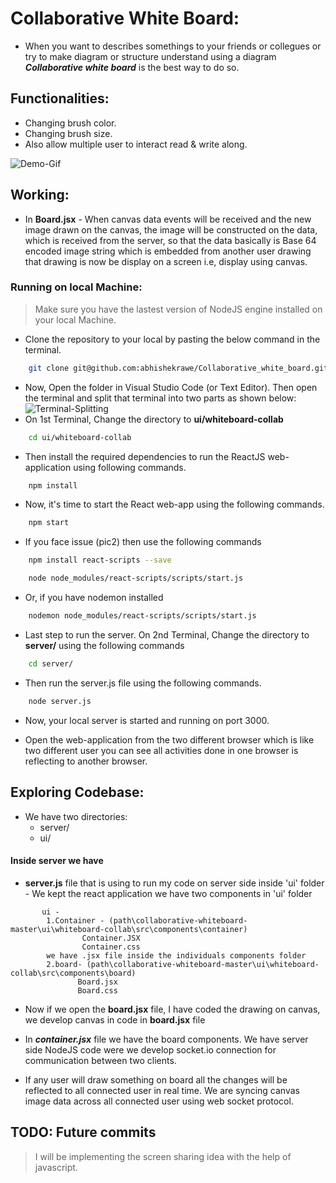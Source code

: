 # Collaborative White Board:

- When you want to describes somethings to your friends or collegues or try to make diagram or structure understand using a diagram **_Collaborative white board_** is the best way to do so.

## Functionalities:

- Changing brush color.
- Changing brush size.
- Also allow multiple user to interact read & write along.

![Demo-Gif](preview/demo-video.gif)

## Working:

- In **Board.jsx** - When canvas data events will be received and the new image drawn on the canvas, the image will be constructed on the data, which is received from the server, so that the data basically is Base 64 encoded image string which is embedded from another user drawing that drawing is now be display on a screen i.e, display using canvas.

### Running on local Machine:

> Make sure you have the lastest version of NodeJS engine installed on your local Machine.

- Clone the repository to your local by pasting the below command in the terminal.

```bash
    git clone git@github.com:abhishekrawe/Collaborative_white_board.git
```

- Now, Open the folder in Visual Studio Code (or Text Editor). Then open the terminal and split that terminal into two parts as shown below:
![Terminal-Splitting](preview/terminal.gif)
- On 1st Terminal, Change the directory to **ui/whiteboard-collab**

```bash
    cd ui/whiteboard-collab
```

- Then install the required dependencies to run the ReactJS web-application using following commands.

```bash
    npm install
```

- Now, it's time to start the React web-app using the following commands.

```bash
    npm start
```

- If you face issue (pic2) then use the following commands

```bash
    npm install react-scripts --save
```

```bash
    node node_modules/react-scripts/scripts/start.js
```

- Or, if you have nodemon installed

```bash
    nodemon node_modules/react-scripts/scripts/start.js
```

- Last step to run the server. On 2nd Terminal, Change the directory to **server/** using the following commands

```bash
    cd server/
```

- Then run the server.js file using the following commands.

```bash
    node server.js
```

- Now, your local server is started and running on port 3000.

- Open the web-application from the two different browser which is like two different user you can see all activities done in one browser is reflecting to another browser.

## Exploring Codebase:

- We have two directories:
  - server/
  - ui/

#### Inside server we have

- **server.js** file that is using to run my code on server side inside 'ui' folder - We kept the react application we have two components in 'ui' folder

```
       ui -
        1.Container - (path\collaborative-whiteboard-master\ui\whiteboard-collab\src\components\container)
                Container.JSX
                Container.css
        we have .jsx file inside the individuals components folder
        2.board- (path\collaborative-whiteboard-master\ui\whiteboard-collab\src\components\board)
               Board.jsx
               Board.css
```

- Now if we open the **board.jsx** file, I have coded the drawing on canvas, we develop canvas in code in **board.jsx** file

- In **_container.jsx_** file we have the board components. We have server side NodeJS code were we develop socket.io connection for communication between two clients.

- If any user will draw something on board all the changes will be reflected to all connected user in real time. We are syncing canvas image data across all connected user using web socket protocol.

## TODO: Future commits

> I will be implementing the screen sharing idea with the help of javascript.
